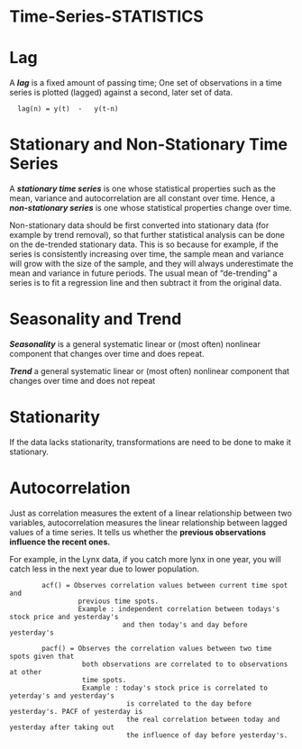 # Time-Series-STATISTICS

# Lag

A ***lag*** is a fixed amount of passing time; One set of observations in a time series is plotted (lagged) against a second, later set of data. 

      lag(n) = y(t)  -   y(t-n)
      
# Stationary and Non-Stationary Time Series

A ***stationary time series*** is one whose statistical properties such as the mean, variance and autocorrelation are all constant over time. Hence, a ***non-stationary series*** is one whose statistical properties change over time.

Non-stationary data should be first converted into stationary data (for example by trend removal), so that further statistical analysis can be done on the de-trended stationary data. This is so because for example, if the series is consistently increasing over time, the sample mean and variance will grow with the size of the sample, and they will always underestimate the mean and variance in future periods. The usual mean of “de-trending” a series is to fit a regression line and then subtract it from the original data.

# Seasonality and Trend

***Seasonality*** is a general systematic linear or (most often) nonlinear component that changes over time and does repeat.

***Trend*** a general systematic linear or (most often) nonlinear component that changes over time and does not repeat

# Stationarity

If the data lacks stationarity, transformations are need to be done to make it stationary.


# Autocorrelation

Just as correlation measures the extent of a linear relationship between two variables, autocorrelation measures the linear relationship between lagged values of a time series. It tells us whether the  **previous observations influence the recent ones.**

For example, in the Lynx data, if you catch more lynx in one year, you will catch less in the next year due to lower population.

            acf() = Observes correlation values between current time spot and 
                     previous time spots.
                     Example : independent correlation between todays's stock price and yesterday's 
                                and then today's and day before yesterday's
                     
            pacf() = Observes the correlation values between two time spots given that
                      both observations are correlated to to observations at other
                      time spots.
                      Example : today's stock price is correlated to yeterday's and yesterday's
                                 is correlated to the day before yesterday's. PACF of yesterday is
                                 the real correlation between today and yesterday after taking out 
                                 the influence of day before yesterday's.

